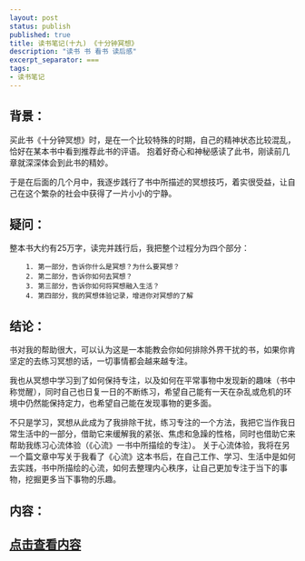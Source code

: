```yaml
---
layout: post
status: publish
published: true
title: 读书笔记(十九) 《十分钟冥想》
description: "读书 书 看书 读后感"
excerpt_separator: ===
tags:
- 读书笔记
---
```



## 背景：

买此书《十分钟冥想》时，是在一个比较特殊的时期，自己的精神状态比较混乱，恰好在某本书中看到推荐此书的评语。
抱着好奇心和神秘感读了此书，刚读前几章就深深体会到此书的精妙。

于是在后面的几个月中，我逐步践行了书中所描述的冥想技巧，着实很受益，让自己在这个繁杂的社会中获得了一片小小的宁静。

## 疑问：

整本书大约有25万字，读完并践行后，我把整个过程分为四个部分：

		1. 第一部分，告诉你什么是冥想？为什么要冥想？
		2. 第二部分，告诉你如何去冥想？
		3. 第三部分，告诉你如何将冥想融入生活？
		4. 第四部分，我的冥想体验记录，增进你对冥想的了解

## 结论：

书对我的帮助很大，可以认为这是一本能教会你如何排除外界干扰的书，如果你肯坚定的去练习冥想的话，一切事情都会越来越专注。

我也从冥想中学习到了如何保持专注，以及如何在平常事物中发现新的趣味（书中称觉醒），同时自己也日复一日的不断练习，希望自己能有一天在杂乱或危机的环境中仍然能保持定力，也希望自己能在发现事物的更多面。

不只是学习，冥想从此成为了我排除干扰，练习专注的一个方法，我把它当作我日常生活中的一部分，借助它来缓解我的紧张、焦虑和急躁的性格，同时也借助它来帮助我练习心流体验（《心流》一书中所描绘的专注）。
关于心流体验，我将在另一个篇文章中写关于我看了《心流》这本书后，在自己工作、学习、生活中是如何去实践，书中所描绘的心流，如何去整理内心秩序，让自己更加专注于当下的事物，挖掘更多当下事物的乐趣。

## 内容：

## [点击查看内容](https://mp.weixin.qq.com/s/x3_Xq7-lUh8D2BCf0i9C1Q)

